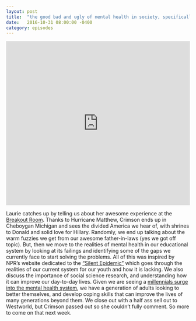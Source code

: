 ```yaml
---
layout: post
title:  "the good bad and ugly of mental health in society, specifically our schools and our personal lives"
date:   2016-10-31 08:00:00 -0400
category: episodes
---
```


<iframe width="100%" height="450" scrolling="no" frameborder="no" src="https://w.soundcloud.com/player/?url=https%3A//api.soundcloud.com/tracks/290995568%3Fsecret_token%3Ds-3t23h&amp;auto_play=false&amp;hide_related=false&amp;show_comments=true&amp;show_user=true&amp;show_reposts=false&amp;visual=true"></iframe>

Laurie catches up by telling us about her awesome experience at the [Breakout Room](https://breakoutgames.com/cincinnati/?gclid=CjwKEAjw-uDABRDPz4-0tp6T6lMSJADNoyPbwurz6SI9FYbX6_4YG9q3neNIftVMAMy3nSKQQFq8_BoCztbw_wcB). Thanks to Hurricane Matthew, Crimson ends up in Cheboygan Michigan and sees the divided America we hear of, with shrines to Donald and solid love for Hillary. Randomly, we end up talking about the warm fuzzies we get from our awesome father-in-laws (yes we got off topic). But, then we move to the realities of mental health in our educational system by looking at its failings and identifying some of the gaps we currently face to start solving the problems. All of this was inspired by NPR’s website dedicated to the [“Silent Epidemic”](http://apps.npr.org/mental-health/) which goes through the realities of our current system for our youth and how it is lacking. We also discuss the importance of social science research, and understanding how it can improve our day-to-day lives. Given we are seeing a [millennials surge into the mental health system](http://www.wsj.com/articles/students-flood-college-mental-health-centers-1476120902), we have a generation of adults looking to better themselves, and develop coping skills that can improve the lives of many generations beyond them. We close out with a half ass sell out to Westworld, but Crimson passed out so she couldn’t fully comment. So more to come on that next week.
